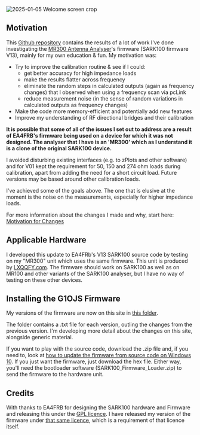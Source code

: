 
![2025-01-05 Welcome screen crop](https://g1ojs.github.io/G1OJS-MR300-SARK100-Firmware/assets/img/2025-01-05%20Welcome%20screen%20crop.png)

## Motivation
This [Github repository](https://github.com/G1OJS/G1OJS-MR300-SARK100-Firmware) contains the results of a lot of work I've done investigating the [MR300 Antenna Analyser](http://www.lxqqfy.com/e/product.php?id=MR300)'s firmware (SARK100 firmware V13), mainly for my own education & fun. My motivation was:
- Try to improve the calibration routine & see if I could:
    - get better accuracy for high impedance loads 
    - make the results flatter across frequency
    - eliminate the random steps in calculated outputs (again as frequency changes) that I observed when using a frequency scan via pcLink
    - reduce measurement noise (in the sense of random variations in calculated outputs as frequency changes)
- Make the code more memory-efficient and potentially add new features
- Improve my understanding of RF directional bridges and their calibration

**It is possible that some of all of the issues I set out to address are a result of EA4FRB's firmware being used on a device for which it was not designed. The analyser that I have is an 'MR300' which as I understand it is a clone of the original SARK100 device.**
 
I avoided disturbing existing interfaces (e.g. to zPlots and other software) and for V01 kept the requirement for 50, 150 and 274 ohm loads during calibration, apart from adding the need for a short circuit load. Future versions may be based around other calibration loads.

I've achieved some of the goals above. The one that is elusive at the moment is the noise on the measurements, especially for higher impedance loads.

For more information about the changes I made and why, start here: [Motivation for Changes](https://g1ojs.github.io/G1OJS-MR300-SARK100-Firmware/Motivation-for-changes/)

## Applicable Hardware
I developed this update to EA4FRb's V13 SARK100 source code by testing on my "MR300" unit which uses the same firmware. This unit is produced by [LXQQFY.com](http://www.lxqqfy.com/e/product.php?id=MR300). The firmware should work on SARK100 as well as on MR100 and other variants of the SARK100 analyser, but I have no way of testing on these other devices.

## Installing the G1OJS Firmware
My versions of the firmware are now on this site in [this folder](https://github.com/G1OJS/G1OJS-MR300-SARK100-Firmware/tree/main/SARK100%20Firmware%20G1OJS).

The folder contains a .txt file for each version, outling the changes from the previous version. I'm developing more detail about the changes on this site, alongside generic material.

If you want to play with the source code, download the .zip file and, if you need to, look at [how to update the firmware from source code on Windows 10](https://g1ojs.github.io/G1OJS-MR300-SARK100-Firmware/EditingOnWindows10/). If you just want the firmware, just download the hex file. Either way, you'll need the bootloader software (SARK100_Firmware_Loader.zip) to send the firmware to the hardware unit.

## Credits
With thanks to EA4FRB for designing the SARK100 hardware and Firmware and releasing this under the [GPL licence](https://g1ojs.github.io/G1OJS-MR300-SARK100-Firmware/LICENSE). I have released my version of the firmware under [that same licence](https://g1ojs.github.io/G1OJS-MR300-SARK100-Firmware/LICENSE), which is a requirement of that licence itself.

